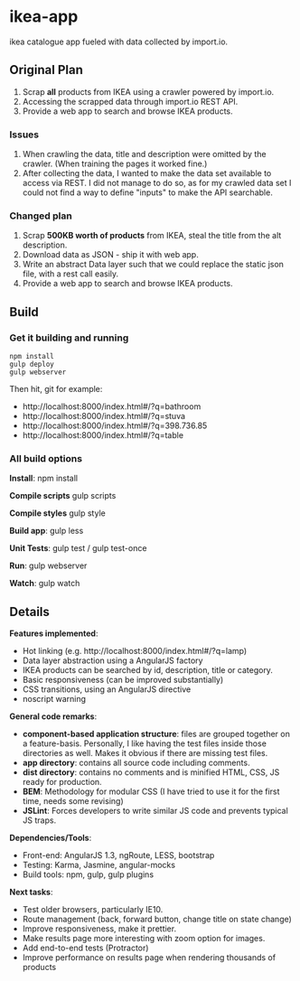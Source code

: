 # ikea-app
ikea catalogue app fueled with data collected by import.io.


## Original Plan
  1.  Scrap **all** products from IKEA using a crawler powered by import.io.
  2.  Accessing the scrapped data through import.io REST API.
  3.  Provide a web app to search and browse IKEA products.

### Issues
  1.  When crawling the data, title and description were omitted by the crawler. (When training the pages it worked fine.)
  2.  After collecting the data, I wanted to make the data set available to access via REST.
      I did not manage to do so, as for my crawled data set I could not find a way to define "inputs" to make the API searchable.
      
### Changed plan
  1.  Scrap **500KB worth of products** from IKEA, steal the title from the alt description.
  2.  Download data as JSON - ship it with web app.
  3.  Write an abstract Data layer such that we could replace the static json file, with a rest call easily.
  3.  Provide a web app to search and browse IKEA products.


## Build

### Get it building and running
    npm install
    gulp deploy
    gulp webserver

Then hit, git for example:
  * http://localhost:8000/index.html#/?q=bathroom
  * http://localhost:8000/index.html#/?q=stuva
  * http://localhost:8000/index.html#/?q=398.736.85
  * http://localhost:8000/index.html#/?q=table
    
### All build options
**Install**:
npm install

**Compile scripts**
gulp scripts

**Compile styles**
gulp style

**Build app**:
gulp less

**Unit Tests**:
gulp test / gulp test-once

**Run**:
gulp webserver

**Watch**: 
gulp watch


## Details

**Features implemented**:
  * Hot linking (e.g. http://localhost:8000/index.html#/?q=lamp)
  * Data layer abstraction using a AngularJS factory
  * IKEA products can be searched by id, description, title or category.
  * Basic responsiveness (can be improved substantially)
  * CSS transitions, using an AngularJS directive
  * noscript warning
    
**General code remarks**:
  * **component-based application structure**: files are grouped together on a feature-basis. 
    Personally, I like having the test files inside those directories as well. Makes it obvious if there are missing test files.
  * **app directory**: contains all source code including comments. 
  * **dist directory**: contains no comments and is minified HTML, CSS, JS ready for production.
  * **BEM**: Methodology for modular CSS (I have tried to use it for the first time, needs some revising)
  * **JSLint**: Forces developers to write similar JS code and prevents typical JS traps.
  
**Dependencies/Tools**:
  * Front-end: AngularJS 1.3, ngRoute, LESS, bootstrap
  * Testing: Karma, Jasmine, angular-mocks
  * Build tools: npm, gulp, gulp plugins
  
**Next tasks**:
  * Test older browsers, particularly IE10.
  * Route management (back, forward button, change title on state change)
  * Improve responsiveness, make it prettier.
  * Make results page more interesting with zoom option for images.
  * Add end-to-end tests (Protractor)
  * Improve performance on results page when rendering thousands of products